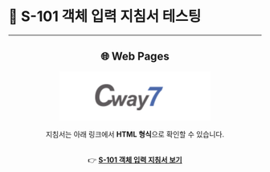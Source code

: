# 📘 S-101 객체 입력 지침서 테스팅

---

<div align="center">

## 🌐 Web Pages

<img src="sources/v2.0.0/images/cway7_logo.png" alt="CWAY7 로고" width="300"/>

지침서는 아래 링크에서 **HTML 형식**으로 확인할 수 있습니다.  
<br>

👉 [**S-101 객체 입력 지침서 보기**](https://son411-git.github.io/adoc_Test/)

</div>
